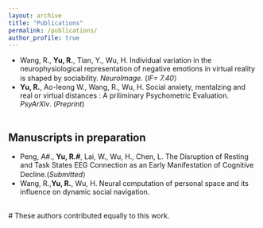 ```yaml
---
layout: archive
title: "Publications"
permalink: /publications/
author_profile: true
---
```

- Wang, R., **Yu, R.**, Tian, Y., Wu, H. Individual variation in the neurophysiological representation of negative emotions in virtual reality is shaped by sociability. *NeuroImage*. (*IF= 7.40*） <br>
- **Yu, R.**, Ao-Ieong W., Wang, R., Wu, H. Social anxiety, mentalzing and real or virtual distances : A priliminary Psychometric Evaluation. *PsyArXiv*. (*Preprint*) <br><br>
  
## Manuscripts in preparation
- Peng, A#., **Yu, R.#**, Lai, W., Wu, H., Chen, L. The Disruption of Resting and Task States EEG Connection as an Early Manifestation of Cognitive Decline.(*Submitted*）<br>
- Wang, R.,**Yu, R.**, Wu, H. Neural computation of personal space and its influence on dynamic social navigation.<br><br>

\# These authors contributed equally to this work.<br>
